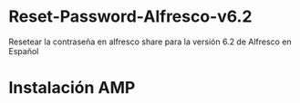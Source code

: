 # Reset-Password-Alfresco-v6.2
Resetear la contraseña en alfresco share para la versión 6.2 de Alfresco en Español

# Instalación AMP

